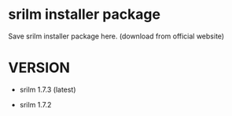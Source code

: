 # srilm installer package

Save srilm installer package here. (download from official website)

# VERSION

- srilm 1.7.3 (latest)

- srilm 1.7.2
